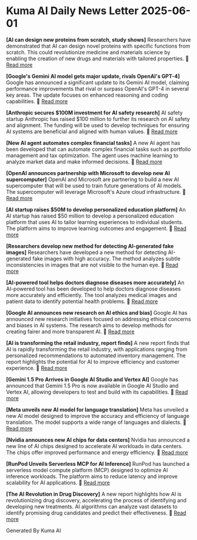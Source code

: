 # Kuma AI Daily News Letter 2025-06-01 

**[AI can design new proteins from scratch, study shows]**
Researchers have demonstrated that AI can design novel proteins with specific functions from scratch. This could revolutionize medicine and materials science by enabling the creation of new drugs and materials with tailored properties.
🔗 [Read more](https://www.example.com/ai-protein-design)

**[Google's Gemini AI model gets major update, rivals OpenAI's GPT-4]**
Google has announced a significant update to its Gemini AI model, claiming performance improvements that rival or surpass OpenAI's GPT-4 in several key areas. The update focuses on enhanced reasoning and coding capabilities.
🔗 [Read more](https://www.example.com/google-gemini-update)

**[Anthropic secures \$100M investment for AI safety research]**
AI safety startup Anthropic has raised \$100 million to further its research on AI safety and alignment. The funding will be used to develop techniques for ensuring AI systems are beneficial and aligned with human values.
🔗 [Read more](https://www.example.com/anthropic-funding)

**[New AI agent automates complex financial tasks]**
A new AI agent has been developed that can automate complex financial tasks such as portfolio management and tax optimization. The agent uses machine learning to analyze market data and make informed decisions.
🔗 [Read more](https://www.example.com/ai-financial-agent)

**[OpenAI announces partnership with Microsoft to develop new AI supercomputer]**
OpenAI and Microsoft are partnering to build a new AI supercomputer that will be used to train future generations of AI models. The supercomputer will leverage Microsoft's Azure cloud infrastructure.
🔗 [Read more](https://www.example.com/openai-microsoft-supercomputer)

**[AI startup raises \$50M to develop personalized education platform]**
An AI startup has raised \$50 million to develop a personalized education platform that uses AI to tailor learning experiences to individual students. The platform aims to improve learning outcomes and engagement.
🔗 [Read more](https://www.example.com/ai-education-platform)

**[Researchers develop new method for detecting AI-generated fake images]**
Researchers have developed a new method for detecting AI-generated fake images with high accuracy. The method analyzes subtle inconsistencies in images that are not visible to the human eye.
🔗 [Read more](https://www.example.com/ai-fake-image-detection)

**[AI-powered tool helps doctors diagnose diseases more accurately]**
An AI-powered tool has been developed to help doctors diagnose diseases more accurately and efficiently. The tool analyzes medical images and patient data to identify potential health problems.
🔗 [Read more](https://www.example.com/ai-medical-diagnosis)

**[Google AI announces new research on AI ethics and bias]**
Google AI has announced new research initiatives focused on addressing ethical concerns and biases in AI systems. The research aims to develop methods for creating fairer and more transparent AI.
🔗 [Read more](https://www.example.com/google-ai-ethics-research)

**[AI is transforming the retail industry, report finds]**
A new report finds that AI is rapidly transforming the retail industry, with applications ranging from personalized recommendations to automated inventory management. The report highlights the potential for AI to improve efficiency and customer experience.
🔗 [Read more](https://www.example.com/ai-retail-transformation)

**[Gemini 1.5 Pro Arrives in Google AI Studio and Vertex AI]**
Google has announced that Gemini 1.5 Pro is now available in Google AI Studio and Vertex AI, allowing developers to test and build with its capabilities.
🔗 [Read more](https://www.example.com/gemini-1.5-pro-release)

**[Meta unveils new AI model for language translation]**
Meta has unveiled a new AI model designed to improve the accuracy and efficiency of language translation. The model supports a wide range of languages and dialects.
🔗 [Read more](https://www.example.com/meta-ai-translation)

**[Nvidia announces new AI chips for data centers]**
Nvidia has announced a new line of AI chips designed to accelerate AI workloads in data centers. The chips offer improved performance and energy efficiency.
🔗 [Read more](https://www.example.com/nvidia-ai-chips)

**[RunPod Unveils Serverless MCP for AI Inference]**
RunPod has launched a serverless model compute platform (MCP) designed to optimize AI inference workloads. The platform aims to reduce latency and improve scalability for AI applications.
🔗 [Read more](https://www.example.com/runpod-serverless-mcp)

**[The AI Revolution in Drug Discovery]**
A new report highlights how AI is revolutionizing drug discovery, accelerating the process of identifying and developing new treatments. AI algorithms can analyze vast datasets to identify promising drug candidates and predict their effectiveness.
🔗 [Read more](https://www.example.com/ai-drug-discovery)

Generated By Kuma AI